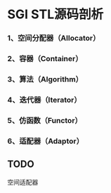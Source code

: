 # SGI STL源码剖析


### 1、空间分配器（Allocator）

### 2、容器（Container）

### 3、算法（Algorithm）

### 4、迭代器（Iterator）

### 5、仿函数（Functor）

### 6、适配器（Adaptor）

## TODO
空间适配器
